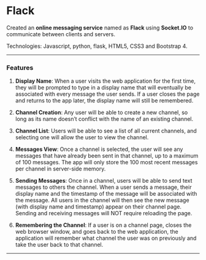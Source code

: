 # Flack
Created an **online messaging service** named as **Flack** using **Socket.IO** to communicate between clients and servers.

Technologies: Javascript, python, flask, HTML5, CSS3 and Bootstrap 4.

---
### Features

1. **Display Name**: When a user visits the web application for the first time, they will be prompted to type in a display name that will eventually be associated with every message the user sends. If a user closes the page and returns to the app later, the display name will still be remembered.

2. **Channel Creation**: Any user will be able to create a new channel, so long as its name doesn’t conflict with the name of an existing channel.

3. **Channel List**: Users will be able to see a list of all current channels, and selecting one will allow the user to view the channel.

4. **Messages View**: Once a channel is selected, the user will see any messages that have already been sent in that channel, up to a maximum of 100 messages. The app will only store the 100 most recent messages per channel in server-side memory.

5. **Sending Messages**: Once in a channel, users will be able to send text messages to others the channel. When a user sends a message, their display name and the timestamp of the message will be associated with the message. All users in the channel will then see the new message (with display name and timestamp) appear on their channel page. Sending and receiving messages will NOT require reloading the page.

6. **Remembering the Channel**: If a user is on a channel page, closes the web browser window, and goes back to the web application, the application will remember what channel the user was on previously and take the user back to that channel.

---



